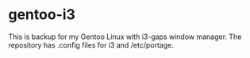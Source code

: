 # gentoo-i3
This is backup for my Gentoo Linux with i3-gaps window manager.
</b>
The repository has .config files for i3 and /etc/portage.
